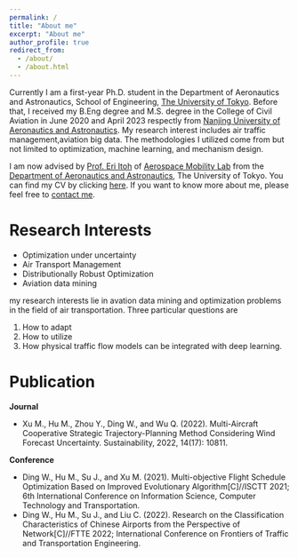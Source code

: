 ```yaml
---
permalink: /
title: "About me"
excerpt: "About me"
author_profile: true
redirect_from: 
  - /about/
  - /about.html
---
```


Currently I am a first-year Ph.D. student in the Department of Aeronautics and Astronautics, School of Engineering, [The University of Tokyo](https://www.u-tokyo.ac.jp/ja/index.html). Before that, I received my B.Eng degree and M.S. degree in the College of Civil Aviation in June 2020 and April 2023 respectly from [Nanjing University of Aeronautics and Astronautics](https://ciee.studyatnuaa.org/). My research interest includes air traffic management,aviation big data. The methodologies I utilized come from but not limited to optimization, machine learning, and mechanism design.

I am now advised by [Prof. Eri Itoh](https://www.t.u-tokyo.ac.jp/topics/tp2022-05-20-059) of [Aerospace Mobility Lab](https://sites.google.com/g.ecc.u-tokyo.ac.jp/itoh-laboratory/) from the [Department of Aeronautics and Astronautics](https://www.flight.t.u-tokyo.ac.jp/), The University of Tokyo. You can find my CV by clicking [here](../assets/Curriculum_Vitae.pdf). If you want to know more about me, please feel free to [contact me](mailto:WenhaoDing@nuaa.edu.cn).

Research Interests
======
* Optimization under uncertainty
* Air Transport Management
* Distributionally Robust Optimization
* Aviation data mining

my research interests lie in avation data mining and optimization problems in the field of air transportation. Three particular questions are
1. How to adapt 
1. How to utilize
1. How physical traffic flow models can be integrated with deep learning.

Publication
======
**Journal**

* Xu M., Hu M., Zhou Y., Ding W., and Wu Q. (2022). Multi-Aircraft Cooperative Strategic Trajectory-Planning Method Considering Wind Forecast Uncertainty. Sustainability, 2022, 14(17): 10811.

**Conference**

* Ding W., Hu M., Su J., and Xu M. (2021). Multi-objective Flight Schedule Optimization Based on Improved Evolutionary Algorithm[C]//ISCTT 2021; 6th International Conference on Information Science, Computer Technology and Transportation.
* Ding W., Hu M., Su J., and Liu C. (2022). Research on the Classification Characteristics of Chinese Airports from the Perspective of Network[C]//FTTE 2022; International Conference on Frontiers of Traffic and Transportation Engineering. 
